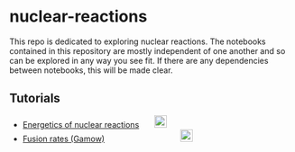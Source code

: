 # nuclear-reactions

This repo is dedicated to exploring nuclear reactions. The notebooks contained in this repository are mostly independent of one another and so can be explored in any way you see fit. If there are any dependencies between notebooks, this will be made clear.

## Tutorials

- [Energetics of nuclear reactions](nuclear-energetics.ipynb) &nbsp;&nbsp;&nbsp;&nbsp;&nbsp; <a href="https://nbviewer.jupyter.org/github/project-ida/nuclear-reactions/blob/master/nuclear-energetics.ipynb" target="_parent"><img src="https://nbviewer.jupyter.org/static/img/nav_logo.svg" alt="Open In nbviewer" height="22"/></a>
- [Fusion rates (Gamow)](fusion-rates-gamow.ipynb) &nbsp;&nbsp;&nbsp;&nbsp;&nbsp;&nbsp;&nbsp;&nbsp;&nbsp;&nbsp;&nbsp;&nbsp;&nbsp;&nbsp;&nbsp;&nbsp;&nbsp;&nbsp;&nbsp;&nbsp;&nbsp;&nbsp;&nbsp;&nbsp;&nbsp;&nbsp;&nbsp;&nbsp;&nbsp;&nbsp;&nbsp;&nbsp; <a href="https://nbviewer.jupyter.org/github/project-ida/nuclear-reactions/blob/master/fusion-rates-gamow.ipynb" target="_parent"><img src="https://nbviewer.jupyter.org/static/img/nav_logo.svg" alt="Open In nbviewer" height="22"/></a>
